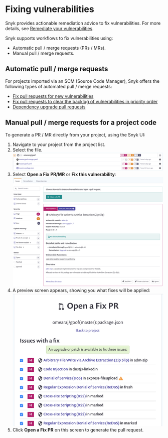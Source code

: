# Fixing vulnerabilities

Snyk provides actionable remediation advice to fix vulnerabilities. For more details, see [Remediate your vulnerabilities](https://docs.snyk.io/fixing-and-prioritizing-issues/issue-management/remediate-your-vulnerabilities).

Snyk supports workflows to fix vulnerabilities using:

* Automatic pull / merge requests \(PRs / MRs\).
* Manual pull / merge requests.

## **Automatic pull / merge requests**

For projects imported via an SCM \(Source Code Manager\), Snyk offers the following types of automated pull / merge requests:

* [Fix pull requests for new vulnerabilities](https://support.snyk.io/hc/en-us/articles/360017186498-Fix-PRs-for-new-vulnerabilities)
* [Fix pull requests to clear the backlog of vulnerabilities in priority order](https://support.snyk.io/hc/en-us/articles/360017186958-Fix-PRs-to-clear-the-backlog-of-vulnerabilities-in-priority-order)
* [Dependency upgrade pull requests](https://support.snyk.io/hc/en-us/articles/360006581898-Upgrading-dependencies-with-automatic-PRs)

## Manual pull / merge requests for a project code

To generate a PR / MR directly from your project, using the Snyk UI:

1. Navigate to your project from the project list.
2. Select the file.  ![image22.png](../../.gitbook/assets/image22.png)
3. Select **Open a Fix PR/MR** or **Fix this vulnerability**:  ![image21.png](../../.gitbook/assets/image21.png)
4. A preview screen appears, showing you what fixes will be applied: ![image18.png](../../.gitbook/assets/image18.png)
5. Click **Open a Fix PR** on this screen to generate the pull request.

